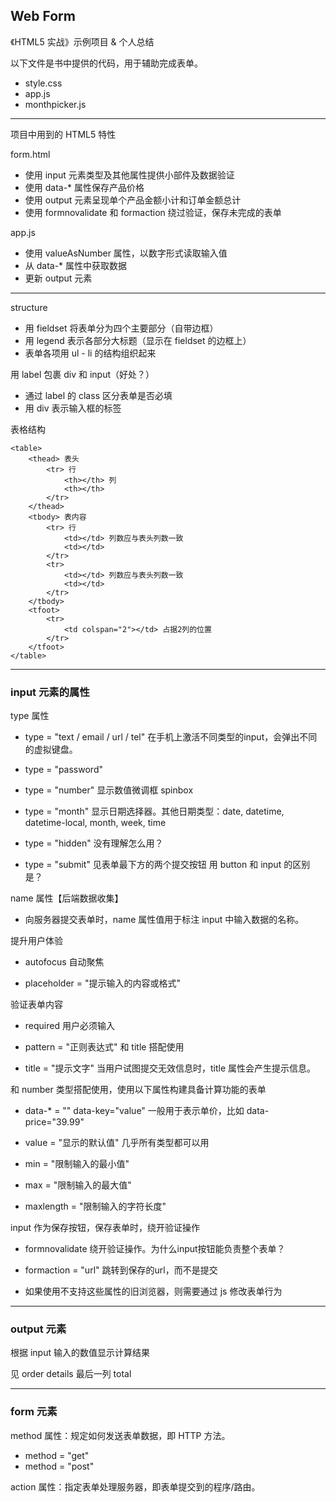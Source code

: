## Web Form

《HTML5 实战》示例项目 & 个人总结

以下文件是书中提供的代码，用于辅助完成表单。

* style.css
* app.js
* monthpicker.js

---

项目中用到的 HTML5 特性

form.html

* 使用 input 元素类型及其他属性提供小部件及数据验证
* 使用 data-* 属性保存产品价格
* 使用 output 元素呈现单个产品金额小计和订单金额总计
* 使用 formnovalidate 和 formaction 绕过验证，保存未完成的表单

app.js

* 使用 valueAsNumber 属性，以数字形式读取输入值
* 从 data-* 属性中获取数据
* 更新 output 元素

---

structure

* 用 fieldset 将表单分为四个主要部分（自带边框）
* 用 legend 表示各部分大标题（显示在 fieldset 的边框上）
* 表单各项用 ul - li 的结构组织起来

用 label 包裹 div 和 input（好处？）

* 通过 label 的 class 区分表单是否必填
* 用 div 表示输入框的标签

表格结构

    <table>
        <thead> 表头
            <tr> 行
                <th></th> 列
                <th></th>
            </tr>
        </thead>
        <tbody> 表内容
            <tr> 行
                <td></td> 列数应与表头列数一致
                <td></td>
            </tr>
            <tr>
                <td></td> 列数应与表头列数一致
                <td></td>
            </tr>
        </tbody>
        <tfoot>
            <tr>
                <td colspan="2"></td> 占据2列的位置
            </tr>
        </tfoot>
    </table>

---

### input 元素的属性 

type 属性

* type = "text / email / url / tel" 在手机上激活不同类型的input，会弹出不同的虚拟键盘。

* type = "password"

* type = "number" 显示数值微调框 spinbox

* type = "month" 显示日期选择器。其他日期类型：date, datetime, datetime-local, month, week, time

* type = "hidden" 没有理解怎么用？

* type = "submit" 见表单最下方的两个提交按钮 用 button 和 input 的区别是？

name 属性【后端数据收集】

* 向服务器提交表单时，name 属性值用于标注 input 中输入数据的名称。

提升用户体验

* autofocus 自动聚焦

* placeholder = "提示输入的内容或格式"

验证表单内容

* required 用户必须输入

* pattern = "正则表达式" 和 title 搭配使用

* title = "提示文字" 当用户试图提交无效信息时，title 属性会产生提示信息。

和 number 类型搭配使用，使用以下属性构建具备计算功能的表单

* data-* = "" data-key="value" 一般用于表示单价，比如 data-price="39.99"

* value = "显示的默认值" 几乎所有类型都可以用

* min = "限制输入的最小值" 

* max = "限制输入的最大值"

* maxlength = "限制输入的字符长度"

input 作为保存按钮，保存表单时，绕开验证操作

* formnovalidate 绕开验证操作。为什么input按钮能负责整个表单？

* formaction = "url" 跳转到保存的url，而不是提交

* 如果使用不支持这些属性的旧浏览器，则需要通过 js 修改表单行为

---

### output 元素

根据 input 输入的数值显示计算结果

见 order details 最后一列 total

---

### form 元素

method 属性：规定如何发送表单数据，即 HTTP 方法。

* method = "get"
* method = "post"

action 属性：指定表单处理服务器，即表单提交到的程序/路由。